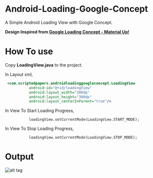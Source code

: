 # Android-Loading-Google-Concept
A Simple Android Loading View with Google Concept.

**Design Inspired from [
Google Loading Concept - Material Up!](http://www.materialup.com/posts/google-loading-concept)**

# **How To use**
Copy **LoadingView.java** to the project.

In Layout xml,
```xml
 <com.scriptedpapers.androidloadinggoogleconcept.LoadingView
           android:id="@+id/loadingView"
           android:layout_width="300dp"
           android:layout_height="300dp"
           android:layout_centerInParent="true"/>
```

In View To Start Loading Progress,
```
           loadingView.setCurrentMode(LoadingView.START_MODE);
```

In View To Stop Loading Progress,
```
           loadingView.setCurrentMode(LoadingView.STOP_MODE);
```

# **Output**
![alt tag](https://github.com/maheswaranapk/Android-Loading-Google-Concept/blob/master/sample/Output.gif)
